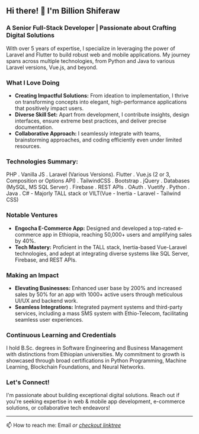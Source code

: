 ## Hi there! 👋 I'm Billion Shiferaw 

### A Senior Full-Stack Developer | Passionate about Crafting Digital Solutions

With over 5 years of expertise, I specialize in leveraging the power of Laravel and Flutter to build robust web and mobile applications. My journey spans across multiple technologies, from Python and Java to various Laravel versions, Vue.js, and beyond.

### What I Love Doing

- **Creating Impactful Solutions:** From ideation to implementation, I thrive on transforming concepts into elegant, high-performance applications that positively impact users.
- **Diverse Skill Set:** Apart from development, I contribute insights, design interfaces, ensure extreme best practices, and deliver precise documentation.
- **Collaborative Approach:** I seamlessly integrate with teams, brainstorming approaches, and coding efficiently even under limited resources.

### Technologies Summary:
PHP . Vanilla JS . Laravel (Various Versions). Flutter . Vue.js (2 or 3, Composition or Options API) . TailwindCSS . Bootstrap . jQuery . Databases (MySQL, MS SQL Server) . Firebase . REST APIs . OAuth . Vuetify . Python . Java . C# - Majorly TALL stack or VILT(Vue - Inertia -  Laravel - Tailwind CSS)

### Notable Ventures

- **Engocha E-Commerce App:** Designed and developed a top-rated e-commerce app in Ethiopia, reaching 50,000+ users and amplifying sales by 40%.
- **Tech Mastery:** Proficient in the TALL stack, Inertia-based Vue-Laravel technologies, and adept at integrating diverse systems like SQL Server, Firebase, and REST APIs.

### Making an Impact

- **Elevating Businesses:** Enhanced user base by 200% and increased sales by 50% for an app with 1000+ active users through meticulous UI/UX and backend work.
- **Seamless Integrations:** Integrated payment systems and third-party services, including a mass SMS system with Ethio-Telecom, facilitating seamless user experiences.

### Continuous Learning and Credentials

I hold B.Sc. degrees in Software Engineering and Business Management with distinctions from Ethiopian universities. My commitment to growth is showcased through broad certifications in Python Programming, Machine Learning, Blockchain Foundations, and Neural Networks.

### Let's Connect!

I'm passionate about building exceptional digital solutions. Reach out if you're seeking expertise in web & mobile app development, e-commerce solutions, or collaborative tech endeavors!

---

📫 How to reach me: Email *or [checkout linktree](https://linktr.ee/billionshiferaw)*

<!---
billishe/billishe is a ✨ special ✨ repository because its `README.md` (this file) appears on your GitHub profile.
You can click the Preview link to take a look at your changes.
--->
